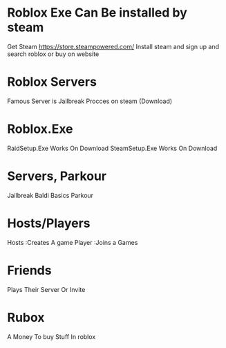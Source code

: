 # Roblox Exe Can Be installed by steam 
Get Steam https://store.steampowered.com/
Install steam and sign up and search roblox or buy on website

# Roblox Servers 
Famous Server is Jailbreak 
Procces on steam (Download)

# Roblox.Exe
RaidSetup.Exe Works On Download
SteamSetup.Exe Works On Download

# Servers, Parkour
Jailbreak
Baldi Basics Parkour

# Hosts/Players
Hosts :Creates A game 
Player :Joins a Games

# Friends 
Plays Their Server Or Invite 

# Rubox
A Money To buy Stuff In roblox
